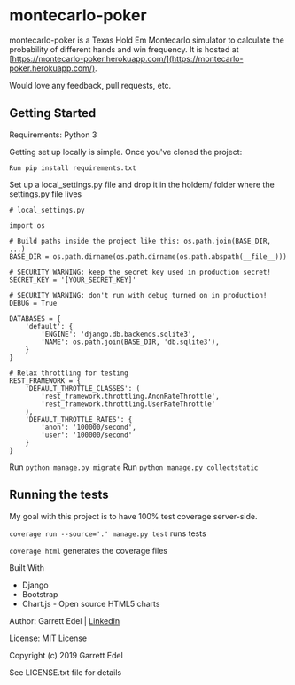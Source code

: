 # montecarlo-poker
montecarlo-poker is a Texas Hold Em Montecarlo simulator to calculate the probability of different hands and win frequency. It is hosted at [https://montecarlo-poker.herokuapp.com/](https://montecarlo-poker.herokuapp.com/).

Would love any feedback, pull requests, etc.

## Getting Started
Requirements: Python 3

Getting set up locally is simple. Once you've cloned the project:

`Run pip install requirements.txt`

Set up a local_settings.py file and drop it in the holdem/ folder where the settings.py file lives

```
# local_settings.py

import os

# Build paths inside the project like this: os.path.join(BASE_DIR, ...)
BASE_DIR = os.path.dirname(os.path.dirname(os.path.abspath(__file__)))

# SECURITY WARNING: keep the secret key used in production secret!
SECRET_KEY = '[YOUR_SECRET_KEY]'

# SECURITY WARNING: don't run with debug turned on in production!
DEBUG = True

DATABASES = {
    'default': {
        'ENGINE': 'django.db.backends.sqlite3',
        'NAME': os.path.join(BASE_DIR, 'db.sqlite3'),
    }
}

# Relax throttling for testing
REST_FRAMEWORK = {
    'DEFAULT_THROTTLE_CLASSES': (
        'rest_framework.throttling.AnonRateThrottle',
        'rest_framework.throttling.UserRateThrottle'
    ),
    'DEFAULT_THROTTLE_RATES': {
        'anon': '100000/second',
        'user': '100000/second'
    }
}

```

Run `python manage.py migrate`
Run `python manage.py collectstatic`

## Running the tests
My goal with this project is to have 100% test coverage server-side.

`coverage run --source='.' manage.py test` runs tests

`coverage html` generates the coverage files

Built With
- Django
- Bootstrap
- Chart.js - Open source HTML5 charts

Author: Garrett Edel | [LinkedIn](https://www.linkedin.com/in/garrettedel/)

License: MIT License

Copyright (c) 2019 Garrett Edel

See LICENSE.txt file for details